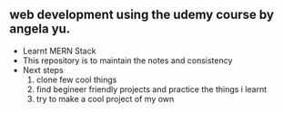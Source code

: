 ## web development using the udemy course by angela yu. 
- Learnt MERN Stack
- This repository is to maintain the notes and consistency
- Next steps  
  1. clone few cool things
  2. find begineer friendly projects and practice the things i learnt
  3. try to make a cool project of my own
